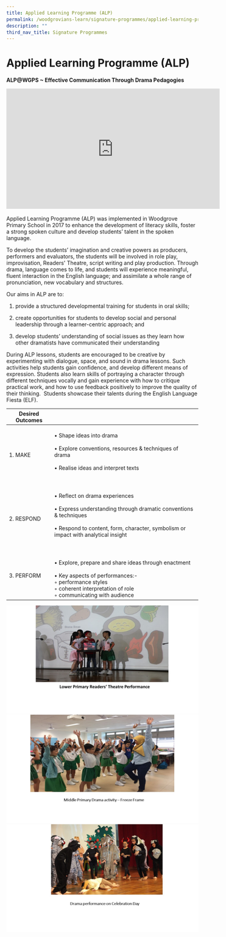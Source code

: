 ```yaml
---
title: Applied Learning Programme (ALP)
permalink: /woodgrovians-learn/signature-programmes/applied-learning-programme-alp/
description: ""
third_nav_title: Signature Programmes
---
```

# **Applied Learning Programme (ALP)**

**ALP@WGPS ~ Effective Communication Through Drama Pedagogies**

<iframe width="560" height="315" src="https://www.youtube.com/embed/9Bv5T7McXJo" title="YouTube video player" frameborder="0" allow="accelerometer; autoplay; clipboard-write; encrypted-media; gyroscope; picture-in-picture" allowfullscreen></iframe>

Applied Learning Programme (ALP) was implemented in Woodgrove Primary School in 2017 to enhance the development of literacy skills, foster a strong spoken culture and develop students’ talent in the spoken language. 

To develop the students’ imagination and creative powers as producers, performers and evaluators, the students will be involved in role play, improvisation, Readers' Theatre, script writing and play production. Through drama, language comes to life, and students will experience meaningful, fluent interaction in the English language; and assimilate a whole range of pronunciation, new vocabulary and structures.

Our aims in ALP are to:

1.  provide a structured developmental training for students in oral skills;  
    
2.  create opportunities for students to develop social and personal leadership through a learner-centric approach; and  
    
3.  develop students’ understanding of social issues as they learn how other dramatists have communicated their understanding 
    

During ALP lessons, students are encouraged to be creative by experimenting with dialogue, space, and sound in drama lessons. Such activities help students gain confidence, and develop different means of expression. Students also learn skills of portraying a character through different techniques vocally and gain experience with how to critique practical work, and how to use feedback positively to improve the quality of their thinking.  Students showcase their talents during the English Language Fiesta (ELF).

| Desired Outcomes 	|  	|
|---	|---	|
| 1.   MAKE 	| <br>• Shape ideas into drama<br><br>• Explore conventions, resources & techniques of drama<br><br>• Realise ideas and interpret texts<br><br><br>  	|
| 2.    RESPOND<br>  	| <br>• Reflect on drama experiences<br><br>• Express understanding through dramatic conventions & techniques<br><br>• Respond to content, form, character, symbolism or impact with analytical insight<br><br><br>  	|
| 3.    PERFORM 	| <br>• Explore, prepare and share ideas through enactment<br><br>• Key aspects of performances:-<br>   ◦ performance styles<br>    ◦ coherent interpretation of role<br>    ◦ communicating with audience 	|

![](/images/Slide1%20(1).jpg)
![](/images/Slide2.jpg)
![](/images/Slide3%20(1).jpg)